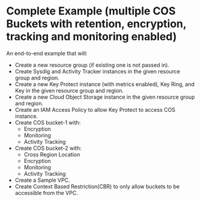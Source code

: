 # Complete Example (multiple COS Buckets with retention, encryption, tracking and monitoring enabled)

An end-to-end example that will:
- Create a new resource group (if existing one is not passed in).
- Create Sysdig and Activity Tracker instances in the given resource group and region.
- Create a new Key Protect instance (with metrics enabled), Key Ring, and Key in the given resource group and region.
- Create a new Cloud Object Storage instance in the given resource group and region.
- Create an IAM Access Policy to allow Key Protect to access COS instance.
- Create COS bucket-1 with:
  - Encryption
  - Monitoring
  - Activity Tracking
- Create COS bucket-2 with:
  - Cross Region Location
  - Encryption
  - Monitoring
  - Activity Tracking
- Create a Sample VPC.
- Create Context Based Restriction(CBR) to only allow buckets to be accessible from the VPC.
